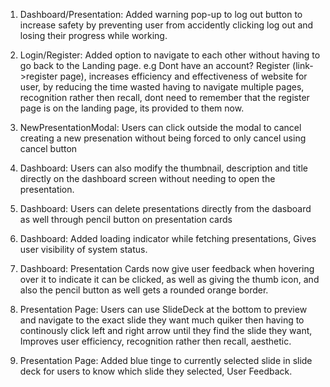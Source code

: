 1. Dashboard/Presentation: Added warning pop-up to log out button to increase safety by preventing user from accidently clicking log out and losing their progress while working.

2. Login/Register: Added option to navigate to each other without having to go back to the Landing page. e.g Dont have an account? Register (link->register page), increases efficiency and effectiveness of website for user, by reducing the time wasted having to navigate multiple pages, recognition rather then recall, dont need to remember that the register page is on the landing page, its provided to them now.

3. NewPresentationModal: Users can click outside the modal to cancel creating a new presenation without being forced to only cancel using cancel button

4. Dashboard: Users can also modify the thumbnail, description and title directly on the dashboard screen without needing to open the presentation.

5. Dashboard: Users can delete presentations directly from the dasboard as well through pencil button on presentation cards

6. Dashboard: Added loading indicator while fetching presentations, Gives user visibility of system status.

7. Dashboard: Presentation Cards now give user feedback when hovering over it to indicate it can be clicked, as well as giving the thumb icon, and also the pencil button as well gets a rounded orange border.

8. Presentation Page: Users can use SlideDeck at the bottom to preview and navigate to the exact slide they want much quiker then having to continously click left and right arrow until they find the slide they want, Improves user efficiency, recognition rather then recall, aesthetic.

9. Presentation Page: Added blue tinge to currently selected slide in slide deck for users to know which slide they selected, User Feedback.
